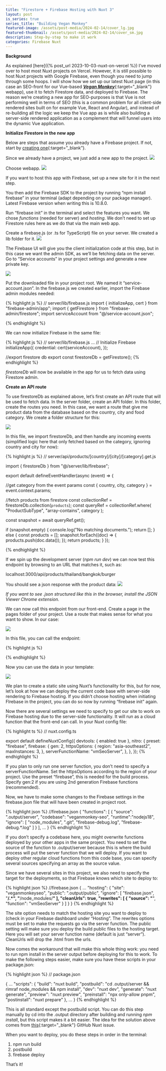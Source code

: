 ```yaml
---
title: "Firestore + Firebase Hosting with Nuxt 3"
layout: post
is_series: true
series_title: "Building Vegan Monkey"
featured-image: /assets/post-media/2024-02-14/cover_lg.jpg
featured-thumbnail: /assets/post-media/2024-02-14/cover_sm.jpg
description: Step-by-step to make it work
categories: Firebase Nuxt
---
```


**Background**

As explained [here]({% post_url 2023-10-03-nuxt-on-vercel %}) I’ve moved over to host most Nuxt projects on Vercel. However, it is still possible to host Nuxt projects with Google Firebase, even though you need to jump through some hoops. I will show how we set up our latest Nuxt page (in this case an SEO-front for our Vue-based [_**Vegan Monkey**_](https://www.veganmonkey.co){:target="\_blank"} webapp), use it to fetch Firestore data, and deployed to Firebase. The reason we’re creating a new app for SEO-purposes is that Vue is not performing well in terms of SEO (this is a common problem for all client-side rendered sites built on for example Vue, React and Angular), and instead of re-building all the logic we keep the Vue app as is while also building a server-side rendered application as a complement that will funnel users into the dynamic Vue application.

**Initialize Firestore in the new app**

Below are steps that assume you already have a Firebase project. If not, start by [creating one](https://console.firebase.google.com/u/0/){:target=”\_blank”}.

Since we already have a project, we just add a new app to the project.
<img  src="/assets/post-media/2024-02-14/nuxt-firebase1.png"/>

Choose webapp.
<img  src="/assets/post-media/2024-02-14/nuxt-firebase2.png"/>

If you want to host this app with Firebase, set up a new site for it in the next step.

You then add the Firebase SDK to the project by running “npm install firebase” in your terminal (adapt depending on your package manager). Latest Firebase version when writing this is 10.8.0.

Run “firebase init” in the terminal and select the features you want. We chose _functions_ (needed for server) and _hosting_. We don’t need to set up Firestore rules here as we do that via the main web app.

Create a firebase.js (or .ts for TypeScript) file on your server. We created a lib folder for it.
<img  src="/assets/post-media/2024-02-14/nuxt-firebase3.png"/>

The Firebase UI will give you the client initialization code at this step, but in this case we want the admin SDK, as we’ll be fetching data on the server. Go to “Service accounts” in your project settings and generate a new private key.

<img  src="/assets/post-media/2024-02-14/nuxt-firebase4.png"/>

Put the downloaded file in your project root. We named it “service-account.json”. In the firebase.js we created earlier, import the Firebase admin modules needed:

{% highlight js %}
// server/lib/firebase.js
import { initializeApp, cert } from "firebase-admin/app";
import { getFirestore } from "firebase-admin/firestore";
import serviceAccount from "@/service-account.json";

{% endhighlight %}

We can now initialize Firebase in the same file:

{% highlight js %}
// server/lib/firebase.js
…
// Initialize Firebase
initializeApp({
credential: cert(serviceAccount),
});

//export firestore db
export const firestoreDb = getFirestore();
{% endhighlight %}

_firestoreDb_ will now be available in the app for us to fetch data using Firestore admin.

**Create an API route**

To use firestoreDb as explained above, let’s first create an API route that will be used to fetch data. In the server folder, create an API folder. In this folder, create the routes you need. In this case, we want a route that give me product data from the database based on the country, city and food category. We create a folder structure for this:

<img  src="/assets/post-media/2024-02-14/nuxt-firebase5.png"/>

In this file, we import firestoreDb, and then handle any incoming events (simplified logic here that only fetched based on the category, ignoring country and city for now):

{% highlight js %}
// server/api/products/[country]/[city]/[category].get.js

import { firestoreDb } from "@/server/lib/firebase";

export default defineEventHandler(async (event) => {

//get category from the event params
const { country, city, category } = event.context.params;

//fetch products from firestore
const collectionRef = firestoreDb.collection(`products`);
const queryRef = collectionRef.where(
"ProductSubType",
"array-contains",
category
);

const snapshot = await queryRef.get();

if (snapshot.empty) {
console.log("No matching documents.");
return [];
} else {
const products = [];
snapshot.forEach((doc) => {
products.push(doc.data());
});
return products;
}
});

{% endhighlight %}

If we spin up the development server (_npm run dev_) we can now test this endpoint by browsing to an URL that matches it, such as:

localhost:3000/api/products/thailand/bangkok/burger

You should see a json response with the product data:
<img  src="/assets/post-media/2024-02-14/nuxt-firebase6.png"/>

_If you want to see .json structured like this in the browser, install the JSON Viewer Chrome extension._

We can now call this endpoint from our front-end. Create a page in the pages folder of your project. Use a route that makes sense for what you want to show. In our case:

<img  src="/assets/post-media/2024-02-14/nuxt-firebase7.png"/>

In this file, you can call the endpoint:

{% highlight js %}

<script setup>
//initiate route
const route = useRoute();

//get params from url
const { country, city, category } = route.params;

//call the api to get the products
const { data: products } = await useFetch(
  `/api/products/${country}/${city}/${category}`
);
</script>

{% endhighlight %}

Now you can use the data in your template:

<img  src="/assets/post-media/2024-02-14/nuxt-firebase8.png"/>

We plan to create a static site using Nuxt’s functionality for this, but for now, let’s look at how we can deploy the current code base with server-side rendering to Firebase hosting. If you didn’t choose hosting when initiating FIrebase in the project, you can do so now by running “firebase init” again.

Now there are several settings we need to specify to get our site to work on Firebase hosting due to the server-side functionality. It will run as a cloud function that the front-end can call. In your Nuxt config file:

{% highlight ts %}
// nuxt.config.ts

export default defineNuxtConfig({
devtools: { enabled: true },
nitro: {
preset: "firebase",
firebase: {
gen: 2,
httpsOptions: {
region: "asia-southeast2",
maxInstances: 3,
},
serverFunctionName: "vmSeoServer",
},
},
});
{% endhighlight %}

If you plan to only run one server function, you don’t need to specify a serverFunctionName. Set the httpsOptions according to the region of your project. Use the preset “firebase”, this is needed for the build process. Specify gen:2 if you are using 2nd generation Firebase functions (recommended).

Now, we have to make some changes to the Firebase settings in the firebase.json file that will have been created in project root.

{% highlight json %}
//firebase.json
{
"functions": [
{
"source": ".output/server",
"codebase": "veganmonkey-seo",
"runtime":"nodejs18",
"ignore": [
"node_modules",
".git",
"firebase-debug.log",
"firebase-debug.*.log"
]
}
],
…
}
{% endhighlight %}

If you don’t specify a codebase here, you might overwrite functions deployed by your other apps in the same project.
You need to set the source of the function to .output/server because this is where the build process will put the server function that we will deploy. If you want to deploy other regular cloud functions from this code base, you can specify several sources specifying an array as the source value.

Since we have several sites in this project, we also need to specify the target for the deployments, so that Firebase knows which site to deploy to:

{% highlight json %}
//firebase.json
{
…
"hosting": {
"site": "veganmonkeyseo",
"public": ".output/public",
"ignore": [
"firebase.json",
"**/.*",
"**/node_modules/**"
],
"cleanUrls": true,
"rewrites": [
{
"source": "**",
"function": "vmSeoServer"
}
]
}
}
{% endhighlight %}

The site option needs to match the hosting site you want to deploy to (check in your Firebase dashboard under “Hosting”. The rewrites options must be set to make the requests go via the server function. The public setting will make sure you deploy the build public files to the hosting target. Here you will set your server function name (default is just “server”). CleanUrls will drop the .html from the urls.

Now comes the workaround that will make this whole thing work: you need to run npm install in the server output before deploying for this to work. To make the following steps easier, make sure you have these scripts in your package.json:

{% highlight json %}
// package.json

{
…
"scripts": {
"build": "nuxt build",
"postbuild": "cd .output/server && rimraf node_modules && npm install",
"dev": "nuxt dev",
"generate": "nuxt generate",
"preview": "nuxt preview",
"preinstall": "npx only-allow pnpm",
"postinstall": "nuxt prepare"
},
…
}
{% endhighlight %}

This is all standard except the postbuild script. You can do this step manually by cd into the .output directory after building and running _npm install_, but this script makes it a bit easier. The idea for the solution above comes from [this](https://github.com/nuxt/nuxt/issues/15185){:target="\_blank"} GitHub Nuxt issue.

When you want to deploy, you do these steps in order in the terminal:

1. npm run build
2. postbuild
3. firebase deploy

That’s it!

